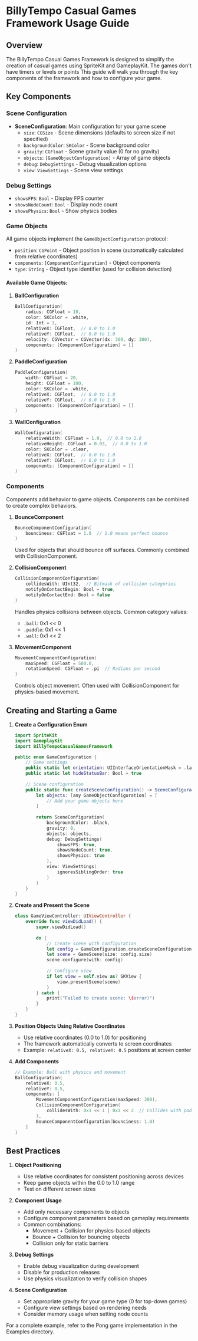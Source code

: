 # BillyTempo Casual Games Framework Usage Guide

## Overview
The BillyTempo Casual Games Framework is designed to simplify the creation of casual games using SpriteKit and GameplayKit. 
The games don't have timers or levels or points
This guide will walk you through the key components of the framework and how to configure your game.

## Key Components

### Scene Configuration
- **SceneConfiguration**: Main configuration for your game scene
  - `size`: `CGSize` - Scene dimensions (defaults to screen size if not specified)
  - `backgroundColor`: `SKColor` - Scene background color
  - `gravity`: `CGFloat` - Scene gravity value (0 for no gravity)
  - `objects`: `[GameObjectConfiguration]` - Array of game objects
  - `debug`: `DebugSettings` - Debug visualization options
  - `view`: `ViewSettings` - Scene view settings

### Debug Settings
- `showsFPS`: `Bool` - Display FPS counter
- `showsNodeCount`: `Bool` - Display node count
- `showsPhysics`: `Bool` - Show physics bodies

### Game Objects
All game objects implement the `GameObjectConfiguration` protocol:
- `position`: `CGPoint` - Object position in scene (automatically calculated from relative coordinates)
- `components`: `[ComponentConfiguration]` - Object components
- `type`: `String` - Object type identifier (used for collision detection)

#### Available Game Objects:

1. **BallConfiguration**
   ```swift
   BallConfiguration(
       radius: CGFloat = 10,
       color: SKColor = .white,
       id: Int = 1,
       relativeX: CGFloat,  // 0.0 to 1.0
       relativeY: CGFloat,  // 0.0 to 1.0
       velocity: CGVector = CGVector(dx: 300, dy: 300),
       components: [ComponentConfiguration] = []
   )
   ```

2. **PaddleConfiguration**
   ```swift
   PaddleConfiguration(
       width: CGFloat = 20,
       height: CGFloat = 100,
       color: SKColor = .white,
       relativeX: CGFloat,  // 0.0 to 1.0
       relativeY: CGFloat,  // 0.0 to 1.0
       components: [ComponentConfiguration] = []
   )
   ```

3. **WallConfiguration**
   ```swift
   WallConfiguration(
       relativeWidth: CGFloat = 1.0,  // 0.0 to 1.0
       relativeHeight: CGFloat = 0.03,  // 0.0 to 1.0
       color: SKColor = .clear,
       relativeX: CGFloat,  // 0.0 to 1.0
       relativeY: CGFloat,  // 0.0 to 1.0
       components: [ComponentConfiguration] = []
   )
   ```

### Components
Components add behavior to game objects. Components can be combined to create complex behaviors.

1. **BounceComponent**
   ```swift
   BounceComponentConfiguration(
       bounciness: CGFloat = 1.0  // 1.0 means perfect bounce
   )
   ```
   Used for objects that should bounce off surfaces. Commonly combined with CollisionComponent.

2. **CollisionComponent**
   ```swift
   CollisionComponentConfiguration(
       collidesWith: UInt32,  // Bitmask of collision categories
       notifyOnContactBegin: Bool = true,
       notifyOnContactEnd: Bool = false
   )
   ```
   Handles physics collisions between objects. Common category values:
   - `.ball`: 0x1 << 0
   - `.paddle`: 0x1 << 1
   - `.wall`: 0x1 << 2

3. **MovementComponent**
   ```swift
   MovementComponentConfiguration(
       maxSpeed: CGFloat = 500.0,
       rotationSpeed: CGFloat = .pi  // Radians per second
   )
   ```
   Controls object movement. Often used with CollisionComponent for physics-based movement.

## Creating and Starting a Game

1. **Create a Configuration Enum**
   ```swift
   import SpriteKit
   import GameplayKit
   import BillyTempoCasualGamesFramework
   
   public enum GameConfiguration {
       // Game settings
       public static let orientation: UIInterfaceOrientationMask = .landscape
       public static let hideStatusBar: Bool = true
       
       // Scene configuration
       public static func createSceneConfiguration() -> SceneConfiguration {
           let objects: [any GameObjectConfiguration] = [
               // Add your game objects here
           ]
           
           return SceneConfiguration(
               backgroundColor: .black,
               gravity: 0,
               objects: objects,
               debug: DebugSettings(
                   showsFPS: true,
                   showsNodeCount: true,
                   showsPhysics: true
               ),
               view: ViewSettings(
                   ignoresSiblingOrder: true
               )
           )
       }
   }
   ```

2. **Create and Present the Scene**
   ```swift
   class GameViewController: UIViewController {
       override func viewDidLoad() {
           super.viewDidLoad()
           
           do {
               // Create scene with configuration
               let config = GameConfiguration.createSceneConfiguration()
               let scene = GameScene(size: config.size)
               scene.configure(with: config)
               
               // Configure view
               if let view = self.view as? SKView {
                   view.presentScene(scene)
               }
           } catch {
               print("Failed to create scene: \(error)")
           }
       }
   }
   ```

3. **Position Objects Using Relative Coordinates**
   - Use relative coordinates (0.0 to 1.0) for positioning
   - The framework automatically converts to screen coordinates
   - Example: `relativeX: 0.5, relativeY: 0.5` positions at screen center

4. **Add Components**
   ```swift
   // Example: Ball with physics and movement
   BallConfiguration(
       relativeX: 0.5,
       relativeY: 0.5,
       components: [
           MovementComponentConfiguration(maxSpeed: 300),
           CollisionComponentConfiguration(
               collidesWith: 0x1 << 1 | 0x1 << 2  // Collides with paddles and walls
           ),
           BounceComponentConfiguration(bounciness: 1.0)
       ]
   )
   ```

## Best Practices

1. **Object Positioning**
   - Use relative coordinates for consistent positioning across devices
   - Keep game objects within the 0.0 to 1.0 range
   - Test on different screen sizes

2. **Component Usage**
   - Add only necessary components to objects
   - Configure component parameters based on gameplay requirements
   - Common combinations:
     - Movement + Collision for physics-based objects
     - Bounce + Collision for bouncing objects
     - Collision only for static barriers

3. **Debug Settings**
   - Enable debug visualization during development
   - Disable for production releases
   - Use physics visualization to verify collision shapes

4. **Scene Configuration**
   - Set appropriate gravity for your game type (0 for top-down games)
   - Configure view settings based on rendering needs
   - Consider memory usage when setting node counts

For a complete example, refer to the Pong game implementation in the Examples directory.
